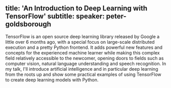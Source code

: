title: 'An Introduction to Deep Learning with TensorFlow'
subtitle:
speaker: peter-goldsborough
---
TensorFlow is an open source deep learning library released by Google a little over 6 months ago, with a special focus on large-scale distributed execution and a pretty Python frontend. It adds powerful new features and concepts for the experienced machine learner while making this complex field relatively accessible to the newcomer, opening doors to fields such as computer vision, natural language understanding and speech recognition. In my talk, I'll introduce artificial intelligence and in particular deep learning from the roots up and show some practical examples of using TensorFlow to create deep learning models with Python.